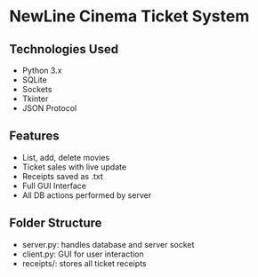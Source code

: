# NewLine Cinema Ticket System

## Technologies Used
- Python 3.x
- SQLite
- Sockets
- Tkinter
- JSON Protocol

## Features
- List, add, delete movies
- Ticket sales with live update
- Receipts saved as .txt
- Full GUI Interface
- All DB actions performed by server

## Folder Structure
- server.py: handles database and server socket
- client.py: GUI for user interaction
- receipts/: stores all ticket receipts
